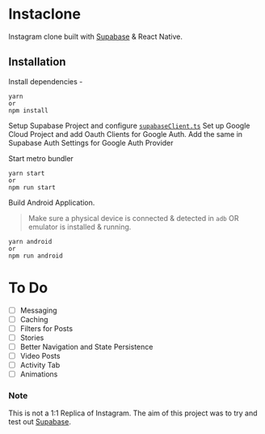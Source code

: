 # Instaclone

Instagram clone built with [Supabase](https://supabase.io/) & React Native.

## Installation

Install dependencies -

```
yarn
or
npm install
```

Setup Supabase Project and configure [`supabaseClient.ts`](src/app/utils/supabaseClient.ts)
Set up Google Cloud Project and add Oauth Clients for Google Auth. Add the same in Supabase Auth Settings for Google Auth Provider

Start metro bundler

```
yarn start
or
npm run start
```

Build Android Application.

> Make sure a physical device is connected & detected in `adb` OR emulator is installed & running.

```
yarn android
or
npm run android
```

# To Do

-   [ ] Messaging
-   [ ] Caching
-   [ ] Filters for Posts
-   [ ] Stories
-   [ ] Better Navigation and State Persistence
-   [ ] Video Posts
-   [ ] Activity Tab
-   [ ] Animations

### Note

This is not a 1:1 Replica of Instagram. The aim of this project was to try and test out [Supabase](https://supabase.io/).

